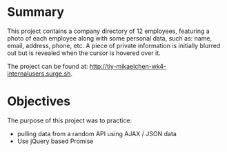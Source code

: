 # Summary

This project contains a company directory of 12 employees, featuring a photo of each employee along with some personal data, such as: name, email, address, phone, etc. A piece of private information is initially blurred out but is revealed when the cursor is hovered over it.

The project can be found at: http://tiy-mikaelchen-wk4-internalusers.surge.sh.

# Objectives

The purpose of this project was to practice:
  - pulling data from a random API using AJAX / JSON data
  - Use jQuery based Promise
